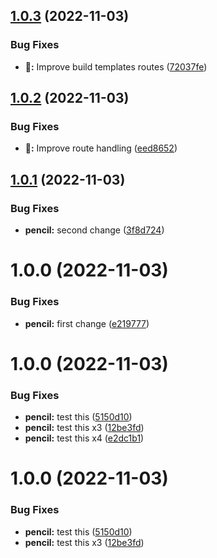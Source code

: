 ## [1.0.3](https://github.com/xmartlabs/rnx-cli/compare/v1.0.2...v1.0.3) (2022-11-03)


### Bug Fixes

* **:pencil::** Improve build templates routes ([72037fe](https://github.com/xmartlabs/rnx-cli/commit/72037fe0f20e5dafe30597b0c7c44b726d546770))

## [1.0.2](https://github.com/xmartlabs/rnx-cli/compare/v1.0.1...v1.0.2) (2022-11-03)


### Bug Fixes

* **:pencil::** Improve route handling ([eed8652](https://github.com/xmartlabs/rnx-cli/commit/eed86522b28f7a065d86740d84e231b6c2cb3cdb))

## [1.0.1](https://github.com/xmartlabs/rnx-cli/compare/v1.0.0...v1.0.1) (2022-11-03)


### Bug Fixes

* **pencil:** second change ([3f8d724](https://github.com/xmartlabs/rnx-cli/commit/3f8d72436966963ae5e7f1db31c79804dd187f8d))

# 1.0.0 (2022-11-03)


### Bug Fixes

* **pencil:** first change ([e219777](https://github.com/xmartlabs/rnx-cli/commit/e219777cf4d171b4e4b74f9ad961416a5145f24e))

# 1.0.0 (2022-11-03)


### Bug Fixes

* **pencil:** test this ([5150d10](https://github.com/xmartlabs/rnx-cli/commit/5150d109d5c1a0c25b4acd1230cd8eff221ab0db))
* **pencil:** test this x3 ([12be3fd](https://github.com/xmartlabs/rnx-cli/commit/12be3fd36f6a5d14ed2a47ddeea136148f8b6102))
* **pencil:** test this x4 ([e2dc1b1](https://github.com/xmartlabs/rnx-cli/commit/e2dc1b130f33efb3725bbc079612230b61df255c))

# 1.0.0 (2022-11-03)


### Bug Fixes

* **pencil:** test this ([5150d10](https://github.com/xmartlabs/rnx-cli/commit/5150d109d5c1a0c25b4acd1230cd8eff221ab0db))
* **pencil:** test this x3 ([12be3fd](https://github.com/xmartlabs/rnx-cli/commit/12be3fd36f6a5d14ed2a47ddeea136148f8b6102))
